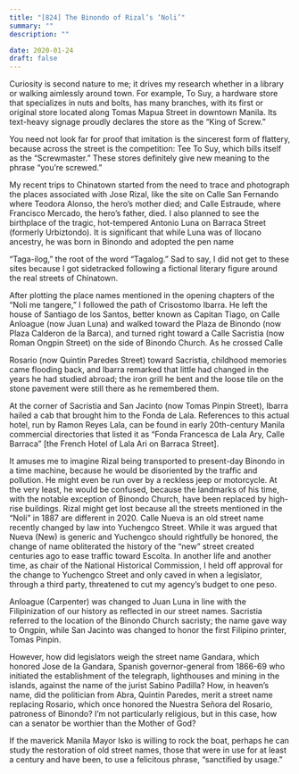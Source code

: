 ```yaml
---
title: "[824] The Binondo of Rizal’s ‘Noli’"
summary: ""
description: ""

date: 2020-01-24
draft: false
---
```



Curiosity is second nature to me; it drives my research whether in a library or walking aimlessly around town. For example, To Suy, a hardware store that specializes in nuts and bolts, has many branches, with its first or original store located along Tomas Mapua Street in downtown Manila. Its text-heavy signage proudly declares the store as the “King of Screw.”

You need not look far for proof that imitation is the sincerest form of flattery, because across the street is the competition: Tee To Suy, which bills itself as the “Screwmaster.” These stores definitely give new meaning to the phrase “you’re screwed.”

My recent trips to Chinatown started from the need to trace and photograph the places associated with Jose Rizal, like the site on Calle San Fernando where Teodora Alonso, the hero’s mother died; and Calle Estraude, where Francisco Mercado, the hero’s father, died. I also planned to see the birthplace of the tragic, hot-tempered Antonio Luna on Barraca Street (formerly Urbiztondo). It is significant that while Luna was of Ilocano ancestry, he was born in Binondo and adopted the pen name

“Taga-ilog,” the root of the word “Tagalog.” Sad to say, I did not get to these sites because I got sidetracked following a fictional literary figure around the real streets of Chinatown.

After plotting the place names mentioned in the opening chapters of the “Noli me tangere,” I followed the path of Crisostomo Ibarra. He left the house of Santiago de los Santos, better known as Capitan Tiago, on Calle Anloague (now Juan Luna) and walked toward the Plaza de Binondo (now Plaza Calderon de la Barca), and turned right toward a Calle Sacristia (now Roman Ongpin Street) on the side of Binondo Church. As he crossed Calle

Rosario (now Quintin Paredes Street) toward Sacristia, childhood memories came flooding back, and Ibarra remarked that little had changed in the years he had studied abroad; the iron grill he bent and the loose tile on the stone pavement were still there as he remembered them.

At the corner of Sacristia and San Jacinto (now Tomas Pinpin Street), Ibarra hailed a cab that brought him to the Fonda de Lala. References to this actual hotel, run by Ramon Reyes Lala, can be found in early 20th-century Manila commercial directories that listed it as “Fonda Francesca de Lala Ary, Calle Barraca” [the French Hotel of Lala Ari on Barraca Street].

It amuses me to imagine Rizal being transported to present-day Binondo in a time machine, because he would be disoriented by the traffic and pollution. He might even be run over by a reckless jeep or motorcycle. At the very least, he would be confused, because the landmarks of his time, with the notable exception of Binondo Church, have been replaced by high-rise buildings. Rizal might get lost because all the streets mentioned in the “Noli” in 1887 are different in 2020. Calle Nueva is an old street name recently changed by law into Yuchengco Street. While it was argued that Nueva (New) is generic and Yuchengco should rightfully be honored, the change of name obliterated the history of the “new” street created centuries ago to ease traffic toward Escolta. In another life and another time, as chair of the National Historical Commission, I held off approval for the change to Yuchengco Street and only caved in when a legislator, through a third party, threatened to cut my agency’s budget to one peso.

Anloague (Carpenter) was changed to Juan Luna in line with the Filipinization of our history as reflected in our street names. Sacristia referred to the location of the Binondo Church sacristy; the name gave way to Ongpin, while San Jacinto was changed to honor the first Filipino printer, Tomas Pinpin.

However, how did legislators weigh the street name Gandara, which honored Jose de la Gandara, Spanish governor-general from 1866-69 who initiated the establishment of the telegraph, lighthouses and mining in the islands, against the name of the jurist Sabino Padilla? How, in heaven’s name, did the politician from Abra, Quintin Paredes, merit a street name replacing Rosario, which once honored the Nuestra Señora del Rosario, patroness of Binondo? I’m not particularly religious, but in this case, how can a senator be worthier than the Mother of God?

If the maverick Manila Mayor Isko is willing to rock the boat, perhaps he can study the restoration of old street names, those that were in use for at least a century and have been, to use a felicitous phrase, “sanctified by usage.”
